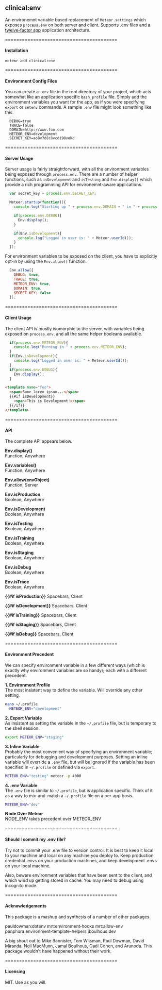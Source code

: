 clinical:env
-----------------

An environemnt variable based replacement of ``Meteor.settings`` which exposes ``process.env`` on both server and client.  Supports .env files and a [twelve-factor app](http://www.12factor.net/) application architecture.


========================================
#### Installation

``meteor add clinical:env``


========================================
#### Environment Config Files  

You can create a `.env` file in the root directory of your project, which acts somewhat like an application specific ``bash_profile`` file.  Simply add the environment variables you want for the app, as if you were specifying ``export`` or ``setenv`` commands. A sample ``.env`` file might look something like this:

```
  DEBUG=true
  TRACE=false
  DOMAIN=http://www.foo.com
  METEOR_ENV=development
  SECRET_KEY=ao8v7d8c8vcdi98vekd
```


========================================
#### Server Usage

Server usage is fairly straightforward, with all the environment variables being exposed through ``process.env``.  There are a number of helper functions, such as ``isDevelopment`` and ``isTesting`` and ``Env.display()`` which provide a rich programming API for environemnt-aware applications.

```javascript
  var secret_key = process.env.SECRET_KEY;  

  Meteor.startup(function(){
    console.log("Starting up " + process.env.DOMAIN + " in " + process.env.METEOR_ENV);

    if(process.env.DEBUG){
      Env.display();
    }

    if(Env.isDevelopment){
      console.log("Logged in user is: " + Meteor.userId());
    }
  });
```

For environment variables to be exposed on the client, you have to explicitly opt-in by using the ``Env.allow()`` function.  

```javascript
  Env.allow({
    DEBUG: true,
    TRACE: true,
    METEOR_ENV: true,
    DOMAIN: true,
    SECRET_KEY: false
  });
```

========================================
#### Client Usage

The client API is mostly isomorphic to the server, with variables being exposed on ``process.env``, and all the same helper booleans available.

```javascript
  if(process.env.METEOR_ENV){
    console.log("Running in " + process.env.METEOR_ENV);
  }
  if(Env.isDevelopment){
    console.log("Logged in user is: " + Meteor.userId());
  }
  if(process.env.DEBUG){
    Env.display();
  }
```

````html
<template name="foo">
  <span>Some lorem ipsum...</span>
  {{#if isDevelopment}}
    <span>This is Development!</span>
  {{/if}}
</template>
````

========================================
#### API

The complete API appears below.  

**Env.display()**  
Function, Anywhere

**Env.variables()**  
Function, Anywhere

**Env.allow(envObject)**  
Function, Server

**Env.isProduction**  
Boolean, Anywhere  

**Env.isDevelopment**  
Boolean, Anywhere  

**Env.isTesting**  
Boolean, Anywhere  

**Env.isTraining**  
Boolean, Anywhere

**Env.isStaging**  
Boolean, Anywhere

**Env.isDebug**  
Boolean, Anywhere

**Env.isTrace**  
Boolean, Anywhere

**{{#if isProduction}}**
Spacebars, Client

**{{#if isDevelopment}}**
Spacebars, Client

**{{#if isTraining}}**
Spacebars, Client

**{{#if isStaging}}**
Spacebars, Client

**{{#if isDebug}}**
Spacebars, Client

========================================
#### Environment Precedent  

We can specify environment variable in a few different ways (which is exactly why environment variables are so handy); each with a different precedent.  

**1.  Environment Profile**  
The most insistent way to define the variable.  Will override any other setting.
````bash
nano ~/.profile
  METEOR_ENV="development"
````

**2.  Export Variable**  
As insistent as setting the variable in the ``~/.profile`` file, but is temporary to the shell session.  
````bash
export METEOR_ENV="staging"
````

**3.  Inline Variable**  
Probably the most convenient way of specifying an environment variable; particularly for debugging and development purposes.  Setting an inline variable will override a ``.env`` file, but will be ignored if the variable has been specified in ``~/.profile`` or defined via ``export``.
````bash
METEOR_ENV="testing" meteor -p 4000
````

**4.  .env Variable**  
The ``.env`` file is similar to ``~/.profile``, but is application specific.  Think of it as a way to mix-and-match a ``~/.profile`` file on a per-app basis.  
````bash
METEOR_ENV="dev"
````

**Node Over Meteor**  
NODE_ENV takes precedent over METEOR_ENV  



========================================
#### Should I commit my .env file?  

Try not to commit your .env file to version control. It is best to keep it local to your machine and local on any machine you deploy to. Keep production credential .envs on your production machines, and keep development .envs on your local machine.

Also, beware environment variables that have been sent to the client, and which wind up getting stored in cache.  You may need to debug using incognito mode.


========================================
#### Acknowledgements  

This package is a mashup and synthesis of a number of other packages.  

pauldowman:dotenv
mrt:environment-hooks
mrt:allow-env
panphora:environment-template-helpers
jboulhous:dev  

A big shout out to Mike Bannister, Tom Wijsman, Paul Dowman, David Miranda, Neil MacMunn, Jamal Boulhous, Gadi Cohen, and Arunoda.  This package wouldn't have happened without their work.

========================================
#### Licensing  

MIT.  Use as you will.
